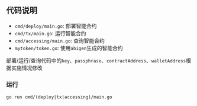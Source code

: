 ## 代码说明

- `cmd/deploy/main.go`: 部署智能合约
- `cmd/tx/main.go`: 运行智能合约
- `cmd/accessing/main.go`: 查询智能合约
- `mytoken/token.go`: 使用`abigen`生成的智能合约

部署/运行/查询代码中的`key`、`passphrase`、`contractAddress`、`walletAddress`根据实施情况修改

### 运行

    go run cmd/(deploy|tx|accessing)/main.go
